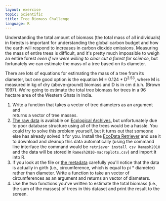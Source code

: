 ```yaml
---
layout: exercise
topic: Scientific
title: Tree Biomass Challenge
language: R
---
```


Understanding the total amount of biomass (the total mass of all individuals) in 
forests is important for understanding the global carbon budget and how the 
earth will respond to increases in carbon dioxide emissions. Measuring the mass 
of entire trees is difficult, and it's pretty much impossible to weigh an entire 
forest *even if we were willing to clear cut a forest for science*, but 
fortunately we can estimate the mass of a tree based on its diameter.

There are lots of equations for estimating the mass of a tree from its diameter, 
but one good option is the equation M = 0.124 * D<sup>2.53</sup>, where M is measured in 
kg of dry (above-ground) biomass and D is in cm d.b.h. (Brown 1997). We're going 
to estimate the total tree biomass for trees in a 96 hectare area of the Western 
Ghats in India.

1.  Write a function that takes a vector of tree diameters as an argument and   
    returns a vector  of tree masses.
2.  [The raw data](http://esapubs.org/archive/ecol/E091/216/Macroplot_data_Rev.txt)
    is available on [Ecological Archives](http://esapubs.org/Archive/), but
    unfortunately due to poor database structure using all of the trees would be
    a hassle. You could try to solve this problem yourself, but it turns out
    that someone else has already solved it for you. Install the
    [EcoData Retriever](http://ecodataretriever.org/) and use it to download and
    cleanup this data automatically (using the command line interface the
    command would be `retriever install csv Ramesh2010` and the data will be
    stored in `Ramesh2010-macroplots.csv`) and import it into R.
3.  If you look at the file or [the
    metadata](http://esapubs.org/archive/ecol/E091/216/metadata.htm)
    carefully you'll notice that the data is actually in girth (i.e.,
    circumference, which is equal to pi * diameter) rather than
    diameter. Write a function to take an vector of circumferences as an
    argument and returns an vector of diameters.
4.  Use the two functions you've written to estimate the total biomass
    (i.e., the sum of the masses) of trees in this dataset and print the
    result to the screen.
